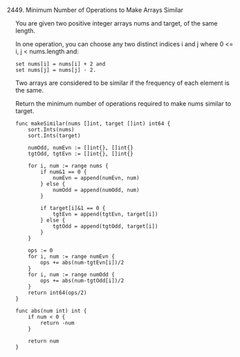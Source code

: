 2449. Minimum Number of Operations to Make Arrays Similar


You are given two positive integer arrays nums and target, of the same length.

In one operation, you can choose any two distinct indices i and j where 0 <= i, j < nums.length and:

    set nums[i] = nums[i] + 2 and
    set nums[j] = nums[j] - 2.

Two arrays are considered to be similar if the frequency of each element is the same.

Return the minimum number of operations required to make nums similar to target.


```
func makeSimilar(nums []int, target []int) int64 {
    sort.Ints(nums)
    sort.Ints(target)
    
    numOdd, numEvn := []int{}, []int{}
    tgtOdd, tgtEvn := []int{}, []int{}
    
    for i, num := range nums {
        if num&1 == 0 {
            numEvn = append(numEvn, num)
        } else {
            numOdd = append(numOdd, num)
        }
        
        if target[i]&1 == 0 {
            tgtEvn = append(tgtEvn, target[i])
        } else {
            tgtOdd = append(tgtOdd, target[i])
        }
    }
    
    ops := 0
    for i, num := range numEvn {
        ops += abs(num-tgtEvn[i])/2
    }
    for i, num := range numOdd {
        ops += abs(num-tgtOdd[i])/2
    }
    return int64(ops/2)
}

func abs(num int) int {
    if num < 0 {
        return -num
    }
    
    return num
}
```